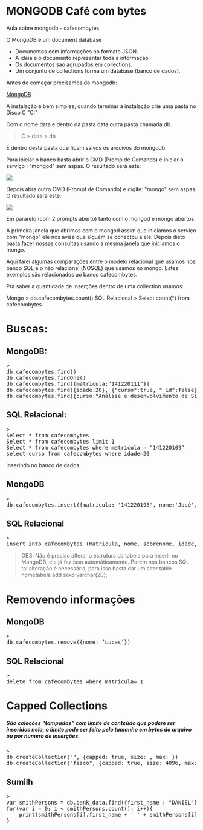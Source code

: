 ﻿# MONGODB Café com bytes
Aula sobre mongodb - cafecombytes

O MongoDB é um document database 

* Documentos com informações no formato JSON. 
* A ideia e o documento representar toda a informação
* Os documentos sao agrupados em collections.
* Um conjunto de collections forma um database (banco de dados).

Antes de começar precisamos do mongodb:

<a href="https://www.mongodb.com/">MongoDB</a>

A instalação é bem simples, quando terminar a instalação crie uma pasta no Disco C "C:\" 

Com o nome data e dentro da pasta data outra pasta chamada db.
> C > data > db

É dentro desta pasta que ficam salvos os arquivos do mongodb.

Para iniciar o banco basta abrir o CMD (Promp de Comando) e iniciar o serviço : "mongod" sem aspas.
O resultado será este:

 <img src="https://github.com/kevenleone/mongodb/blob/master/screenshots/1.jpg">
 
 

Depois abra outro CMD (Prompt de Comando) e digite: "mongo" sem aspas.
O resultado será este:

 <img src="https://github.com/kevenleone/mongodb/blob/master/screenshots/2.jpg">

Em pararelo (com 2 prompts aberto) tanto com o mongod e mongo abertos.

A primeira janela que abrimos com o mongod assim que iniciamos o serviço com "mongo" ele nos avisa que alguém se conectou a ele.
Depois disto basta fazer nossas consultas usando a mesma janela que iniciamos o mongo.

Aqui farei algumas comparações entre o modelo relacional que usamos nos banco SQL e o não relacional (NOSQL) que usamos no mongo. Estes exemplos são relacionados ao banco cafecombytes.

Pra saber a quantidade de inserções dentro de uma collection usamos:

Mongo > db.cafecombytes.count() 
SQL Relacional > Select count(*) from cafecombytes

<h1>Buscas:</h1>

<h2>MongoDB:</h2>

<div class="highlight highlight-source-shell"><pre><span class="pl-k">&gt;</span> <span class="pl-en">
db.cafecombytes.find()
db.cafecombytes.findOne()
db.cafecombytes.find({matricula:”141220111”}]
db.cafecombytes.find({idade:20}, {"curso":true, "_id":false})
db.cafecombytes.find({curso:"Análise e desenvolvimento de Sistemas"}, {"nome":true, "curso":true, "idade":true, "_id":false}).pretty().count()
</pre></div>

<h2>SQL Relacional:</h2>
<div class="highlight highlight-source-shell"><pre><span class="pl-k">&gt;</span> <span class="pl-en">
Select * from cafecombytes
Select * from cafecombytes limit 1
Select * from cafecombytes where matricula = “141220109”
select curso from cafecombytes where idade=20
</pre></div>

Inserindo no banco de dados.
<h2> MongoDB</h2>
<div class="highlight highlight-source-shell"><pre><span class="pl-k">&gt;</span> <span class="pl-en">
db.cafecombytes.insert({matricula: '141220198', nome:'José', sobrenome: 'Loureiro', idade:'20', curso: 'Análise e desenvolvimento de Sistemas', cidade:'Catende'})
</pre></div>

<h2>SQL Relacional </h2>
<div class="highlight highlight-source-shell"><pre><span class="pl-k">&gt;</span> <span class="pl-en">
insert into cafecombytes (matricula, nome, sobrenome, idade, curso, cidade) values (141220198, 'José', 'Loureiro', 20, 'Análise e desenvolvimento de Sistemas', 'Catende');
</pre></div>

> OBS: Não é preciso alterar a estrutura da tabela para inserir no MongoDB, ele já faz isso automáticamente. Porém nos bancos SQL tal alteração é necessária, para isso basta dar um alter table nometabela add sexo varchar(20);

<h1> Removendo informações </h2>
<h2> MongoDB </h2>
<div class="highlight highlight-source-shell"><pre><span class="pl-k">&gt;</span> <span class="pl-en">
db.cafecombytes.remove({nome: ‘Lucas’})
</pre></div>


<h2> SQL Relacional </h2>

<div class="highlight highlight-source-shell"><pre><span class="pl-k">&gt;</span> <span class="pl-en">
delete from cafecombytes where matricula= 1
</pre></div>


<h1> Capped Collections </h1>
<h5> São coleções "tampadas" com limite de conteúdo que podem ser inseridos nela, o limite pode ser feito pelo tamanho em bytes do arquivo ou por numero de inserções. </h5>

<div class="highlight highlight-source-shell"><pre><span class="pl-k">&gt;</span> <span class="pl-en">
db.createCollection("<collection>", {capped: true, size: <tamanho-em-bytes>, max: <número-de-documentos>})
db.createCollection("fisco", {capped: true, size: 4096, max: 10})
</pre></div>



<h2> Sumilh </h2>
<div class="highlight highlight-source-shell"><pre><span class="pl-k">&gt;</span> <span class="pl-en">
var smithPersons = db.bank_data.find({first_name : "DANIEL"}, {first_name : 1, last_name: 1});
for(var i = 0; i < smithPersons.count(); i++){ 
    print(smithPersons[i].first_name + ' ' + smithPersons[i].last_name );
}
</pre></div>

